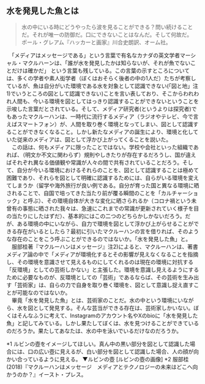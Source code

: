## 水を発見した魚とは
>水の中にいる時にどうやったら波を見ることができる？問い続けることだ。それが唯一の防御だ。口にできないことはなんだ。そして何故だ。  
ポール・グレアム『ハッカーと画家』川合史朗訳、オーム社。
>

　「メディアはメッセージである」という言葉で有名なカナダの英文学者マーシャル・マクルハーンは、「誰が水を発見したかは知らないが、それが魚でないことだけは確かだ」     という言葉も残している。この言葉の示すところについては、多くの学者や素人衒学者（ぼくはおそらく後者の中の1人だ）たちが考察しているが、魚は自分がいた環境である水を対象として認識できない(「図と地」注1)でいうところの図として認識できない)ことを言い表しており、そこからわれわれ人間も、今いる環境を図としてはっきり認識することができないということを示唆した言葉だとされている。そして、メディア研究者(というよりは探究者)でもあったマクルーハンは、一時代に流行するメディア（ラジオやテレビ、今で言えばスマートフォン）が、人間を取り巻く環境となってしまい、図として認識することができなくなること。しかし新たなメディアの誕生により、環境と化していた従来のメディアは、図として浮かび上がってくることを説いた。  
　この話は、何もメディアに限ったことではない。学校や会社といった組織であれば、（明文か不文に関わらず）規則やしきたりが存在するだろうし、国が違えばそれぞれ異なる価値観や常識が人々の間で共有されていることだろう。そして、自分が今いる環境におけるそれらのことを、図として認識することは極めて困難であり、それらを図として明確に認識するためには、自らがいる環境を変えてしまうか（留学や海外旅行が良い例である。自分が育った国と異なる環境に晒されることで、自国で培ってきた当たり前が覆る瞬間のことを「カルチャーショック」と呼ぶ）、その環境自体が大きな変化に晒さられるか（コロナ禍という未曾有の事態に晒された我々は、急速にこれまでの常識が更新されていく様子を目の当たりにしたはずだ）、基本的にはこの二つのどちらかしかないだろう。だが、ある環境の中にいながら、自力で環境を図として浮かび上がらせることができる存在がいるとしたら？最初に引いたマクルーハンの言を借りれば、そのような存在のことをこう呼ぶことができるのではないか。「水を発見した魚」と。  
　服部桂著『マクルーハンはメッセージ』注2)によると、マクルーハンは、著書メディア論の中で「メディアが環境化するとその影響が見えなくなることを指摘し、その環境を意識させて見えるものにしてくれるのは現在の環境に対抗する「反環境」としての芸術しかない」と主張した。環境を意識し見えるようにするために必要なものが、反環境としての「芸術」であるならば、その芸術を生み出す「芸術家」は、自らの力で自身を取り巻く環境を、図として意識し捉え直すことが可能なのではないか。  
　畢竟「水を発見した魚」とは、芸術家のことだ。水の中という環境にいながら、水を図として発見する。そんな芸当ができる存在は、芸術家しかいない。ぼくはそんなふうに考えて、Instagramのアカウント名やXのbioに「水を発見した魚」と記してみている。しかし果たしてぼくは、水を見つけることができているのだろうか。果たしてあなたは、水の中を泳いでいるだけなのだろうか。

*1 ルビンの壺をイメージしてほしい。真ん中の黒い部分を図として認識した場合には、口の広い壺に見えるが、白い部分を図として認識した場合、人の顔が向かい合っているように見える。
▼ルビンの壺
[ルビンの壺の画像]
*2 服部桂 (2018)『マクルーハンはメッセージ　メディアとテクノロジーの未来はどこへ向かうのか？』イースト・プレス。
